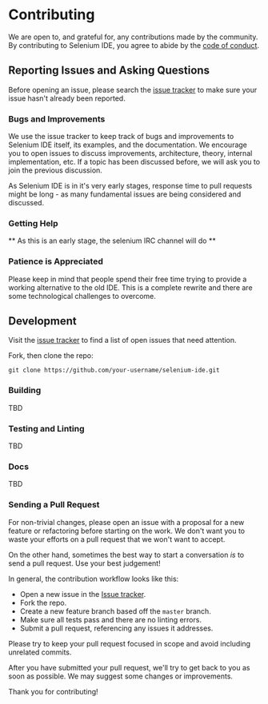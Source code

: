 # Contributing

We are open to, and grateful for, any contributions made by the community. By contributing to Selenium IDE, you agree to abide by the [code of conduct](https://github.com/SeleniumHQ/selenium-ide/blob/master/CODE_OF_CONDUCT.md).

## Reporting Issues and Asking Questions

Before opening an issue, please search the [issue tracker](https://github.com/SeleniumHQ/selenium-ide/issues) to make sure your issue hasn't already been reported.

### Bugs and Improvements

We use the issue tracker to keep track of bugs and improvements to Selenium IDE itself, its examples, and the documentation. We encourage you to open issues to discuss improvements, architecture, theory, internal implementation, etc. If a topic has been discussed before, we will ask you to join the previous discussion.

As Selenium IDE is in it's very early stages, response time to pull requests might be long - as many fundamental issues are being considered and discussed.

### Getting Help

** As this is an early stage, the selenium IRC channel will do **

### Patience is Appreciated

Please keep in mind that people spend their free time trying to provide a working alternative to the old IDE.
This is a complete rewrite and there are some technological challenges to overcome.

## Development

Visit the [issue tracker](https://github.com/SeleniumHQ/selenium-ide/issues) to find a list of open issues that need attention.

Fork, then clone the repo:

```
git clone https://github.com/your-username/selenium-ide.git
```

### Building
TBD

### Testing and Linting
TBD

### Docs

TBD

### Sending a Pull Request

For non-trivial changes, please open an issue with a proposal for a new feature or refactoring before starting on the work. We don't want you to waste your efforts on a pull request that we won't want to accept.

On the other hand, sometimes the best way to start a conversation *is* to send a pull request. Use your best judgement!

In general, the contribution workflow looks like this:

* Open a new issue in the [Issue tracker](https://github.com/SeleniumHQ/selenium-ide/issues).
* Fork the repo.
* Create a new feature branch based off the `master` branch.
* Make sure all tests pass and there are no linting errors.
* Submit a pull request, referencing any issues it addresses.

Please try to keep your pull request focused in scope and avoid including unrelated commits.

After you have submitted your pull request, we'll try to get back to you as soon as possible. We may suggest some changes or improvements.

Thank you for contributing!
